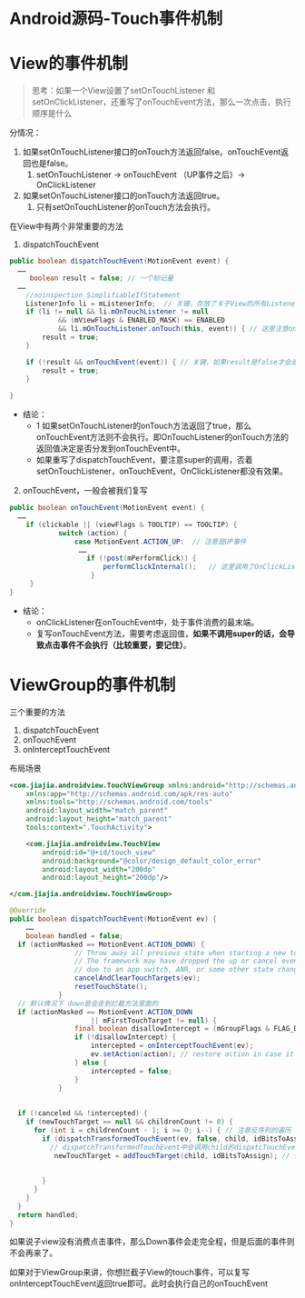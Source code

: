 # Android源码-Touch事件机制

# View的事件机制

> 思考：如果一个View设置了setOnTouchListener 和 setOnClickListener，还重写了onTouchEvent方法，那么一次点击，执行顺序是什么

分情况：

1. 如果setOnTouchListener接口的onTouch方法返回false。onTouchEvent返回也是false。
   1. setOnTouchListener -> onTouchEvent （UP事件之后）-> OnClickListener
2. 如果setOnTouchListener接口的onTouch方法返回true。
   1. 只有setOnTouchListener的onTouch方法会执行。

在View中有两个非常重要的方法

1. dispatchTouchEvent

```java
public boolean dispatchTouchEvent(MotionEvent event) {
  ……
     boolean result = false; // 一个标记量
  ……
    //noinspection SimplifiableIfStatement
    ListenerInfo li = mListenerInfo;  // 关键，存放了关于View的所有Listener信息，如OnTouchListener，onClickListener等
    if (li != null && li.mOnTouchListener != null
            && (mViewFlags & ENABLED_MASK) == ENABLED
            && li.mOnTouchListener.onTouch(this, event)) { // 这里注意onTouch方法的返回值，如果是false，那么result继续是false。
        result = true;
    }

    if (!result && onTouchEvent(event)) { // 关键，如果result是false才会走，这时候走onTouchEvent方法
        result = true;
    }
    
}
```

- 结论：
  - 1 如果setOnTouchListener的onTouch方法返回了true，那么onTouchEvent方法则不会执行。即OnTouchListener的onTouch方法的返回值决定是否分发到onTouchEvent中。
  - 如果重写了dispatchTouchEvent，要注意super的调用，否着setOnTouchListener，onTouchEvent，OnClickListener都没有效果。

2. onTouchEvent，一般会被我们复写

```java
public boolean onTouchEvent(MotionEvent event) {
  ……
    if (clickable || (viewFlags & TOOLTIP) == TOOLTIP) {
            switch (action) {
                case MotionEvent.ACTION_UP:  // 注意是UP事件
                 ……
                   if (!post(mPerformClick)) {
                       performClickInternal();   // 这里调用了OnClickListener
                    }
     }
}
```

- 结论：
  - onClickListener在onTouchEvent中，处于事件消费的最末端。
  - 复写onTouchEvent方法，需要考虑返回值，**如果不调用super的话，会导致点击事件不会执行（比较重要，要记住）**。

# ViewGroup的事件机制

三个重要的方法

1. dispatchTouchEvent
2. onTouchEvent
3. onInterceptTouchEvent

布局场景

```xml
<com.jiajia.androidview.TouchViewGroup xmlns:android="http://schemas.android.com/apk/res/android"
    xmlns:app="http://schemas.android.com/apk/res-auto"
    xmlns:tools="http://schemas.android.com/tools"
    android:layout_width="match_parent"
    android:layout_height="match_parent"
    tools:context=".TouchActivity">

    <com.jiajia.androidview.TouchView
        android:id="@+id/touch_view"
        android:background="@color/design_default_color_error"
        android:layout_width="200dp"
        android:layout_height="200dp"/>

</com.jiajia.androidview.TouchViewGroup>
```

```java
@Override
public boolean dispatchTouchEvent(MotionEvent ev) {
	……
    boolean handled = false;
  if (actionMasked == MotionEvent.ACTION_DOWN) {
                // Throw away all previous state when starting a new touch gesture.
                // The framework may have dropped the up or cancel event for the previous gesture
                // due to an app switch, ANR, or some other state change.
                cancelAndClearTouchTargets(ev);
                resetTouchState();
            }
  // 默认情况下 down是会走到拦截方法里面的
  if (actionMasked == MotionEvent.ACTION_DOWN
                    || mFirstTouchTarget != null) {
                final boolean disallowIntercept = (mGroupFlags & FLAG_DISALLOW_INTERCEPT) != 0;
                if (!disallowIntercept) {
                    intercepted = onInterceptTouchEvent(ev);
                    ev.setAction(action); // restore action in case it was changed
                } else {
                    intercepted = false;
                }
            }
  
  
  if (!canceled && !intercepted) {
    if (newTouchTarget == null && childrenCount != 0) {
      for (int i = childrenCount - 1; i >= 0; i--) { // 注意反序列的遍历
        if (dispatchTransformedTouchEvent(ev, false, child, idBitsToAssign)) { 
          // dispatchTransformedTouchEvent中会调用child的dispatcTouchEvent方法
           newTouchTarget = addTouchTarget(child, idBitsToAssign); // 会添加一个新的target，并且会赋值mFirstTouchTarget（一个链表头）
          
          
        }
      }
    }
  }
  return handled;
}
```

如果说子view没有消费点击事件，那么Down事件会走完全程，但是后面的事件则不会再来了。

如果对于ViewGroup来讲，你想拦截子View的touch事件，可以复写onInterceptTouchEvent返回true即可。此时会执行自己的onTouchEvent







